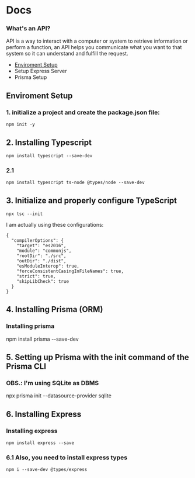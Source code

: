 # Docs
### What's an API?
API is a way to interact with a computer or system to retrieve information or perform a function, an API helps you communicate what you want to that system so it can understand and fulfill the request.

- [Enviroment Setup](#enviroment-setup)
- Setup Express Server
- Prisma Setup


## Enviroment Setup

### 1. initialize a project and create the package.json file:

```npm init -y```

## 2. Installing Typescript

```npm install typescript --save-dev```

### 2.1

```npm install typescript ts-node @types/node --save-dev```


## 3. Initialize and properly configure TypeScript

```npx tsc --init```

I am actually using these configurations:

```{
{
  "compilerOptions": {
    "target": "es2016",
    "module": "commonjs",
    "rootDir": "./src",
    "outDir": "./dist",
    "esModuleInterop": true,
    "forceConsistentCasingInFileNames": true,
    "strict": true,
    "skipLibCheck": true
  }
}
```

## 4. Installing Prisma (ORM)
### Installing prisma
npm install prisma --save-dev

## 5. Setting up Prisma with the init command of the Prisma CLI
### OBS.: I'm using SQLite as DBMS
npx prisma init --datasource-provider sqlite

## 6. Installing Express
### Installing express
```npm install express --save```

### 6.1 Also, you need to install express types
```npm i --save-dev @types/express```
